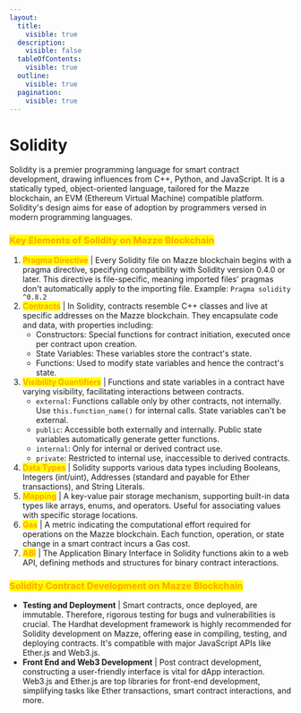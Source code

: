 ```yaml
---
layout:
  title:
    visible: true
  description:
    visible: false
  tableOfContents:
    visible: true
  outline:
    visible: true
  pagination:
    visible: true
---
```


# Solidity

Solidity is a premier programming language for smart contract development, drawing influences from C++, Python, and JavaScript. It is a statically typed, object-oriented language, tailored for the Mazze blockchain, an EVM (Ethereum Virtual Machine) compatible platform. Solidity's design aims for ease of adoption by programmers versed in modern programming languages.

### <mark style="color:orange;">Key Elements of Solidity on Mazze Blockchain</mark>

1. <mark style="color:orange;">**Pragma Directive**</mark> | Every Solidity file on Mazze blockchain begins with a pragma directive, specifying compatibility with Solidity version 0.4.0 or later. This directive is file-specific, meaning imported files' pragmas don't automatically apply to the importing file. Example: `Pragma solidity ^0.8.2`
2. <mark style="color:orange;">**Contracts**</mark> | In Solidity, contracts resemble C++ classes and live at specific addresses on the Mazze blockchain. They encapsulate code and data, with properties including:
   * Constructors: Special functions for contract initiation, executed once per contract upon creation.
   * State Variables: These variables store the contract's state.
   * Functions: Used to modify state variables and hence the contract's state.
3. <mark style="color:orange;">**Visibility Quantifiers**</mark> | Functions and state variables in a contract have varying visibility, facilitating interactions between contracts.
   * `external`: Functions callable only by other contracts, not internally. Use `this.function_name()` for internal calls. State variables can't be external.
   * `public`: Accessible both externally and internally. Public state variables automatically generate getter functions.
   * `internal`: Only for internal or derived contract use.
   * `private`: Restricted to internal use, inaccessible to derived contracts.
4. <mark style="color:orange;">**Data Types**</mark> | Solidity supports various data types including Booleans, Integers (int/uint), Addresses (standard and payable for Ether transactions), and String Literals.
5. <mark style="color:orange;">**Mapping**</mark> | A key-value pair storage mechanism, supporting built-in data types like arrays, enums, and operators. Useful for associating values with specific storage locations.
6. <mark style="color:orange;">**Gas**</mark> | A metric indicating the computational effort required for operations on the Mazze blockchain. Each function, operation, or state change in a smart contract incurs a Gas cost.
7. <mark style="color:orange;">**ABI**</mark> | The Application Binary Interface in Solidity functions akin to a web API, defining methods and structures for binary contract interactions.

### <mark style="color:orange;">Solidity Contract Development on Mazze Blockchain</mark>

* **Testing and Deployment** | Smart contracts, once deployed, are immutable. Therefore, rigorous testing for bugs and vulnerabilities is crucial. The Hardhat development framework is highly recommended for Solidity development on Mazze, offering ease in compiling, testing, and deploying contracts. It's compatible with major JavaScript APIs like Ether.js and Web3.js.
* **Front End and Web3 Development** | Post contract development, constructing a user-friendly interface is vital for dApp interaction. Web3.js and Ether.js are top libraries for front-end development, simplifying tasks like Ether transactions, smart contract interactions, and more.
